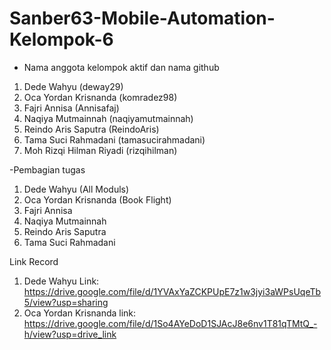 # Sanber63-Mobile-Automation-Kelompok-6
- Nama anggota kelompok aktif dan nama github 
1. Dede Wahyu (deway29)
2. Oca Yordan Krisnanda (komradez98)
3. Fajri Annisa (Annisafaj)
4. Naqiya Mutmainnah (naqiyamutmainnah)
5. Reindo Aris Saputra (ReindoAris)
6. Tama Suci Rahmadani (tamasucirahmadani)
7. Moh Rizqi Hilman Riyadi (rizqihilman)

-Pembagian tugas
1. Dede Wahyu (All Moduls)
2. Oca Yordan Krisnanda (Book Flight)      
3. Fajri Annisa 
4. Naqiya Mutmainnah 
5. Reindo Aris Saputra 
6. Tama Suci Rahmadani 

Link Record
1.  Dede Wahyu Link: https://drive.google.com/file/d/1YVAxYaZCKPUpE7z1w3jyi3aWPsUqeTb5/view?usp=sharing
2.  Oca Yordan Krisnanda link: https://drive.google.com/file/d/1So4AYeDoD1SJAcJ8e6nv1T81qTMtQ_-h/view?usp=drive_link
